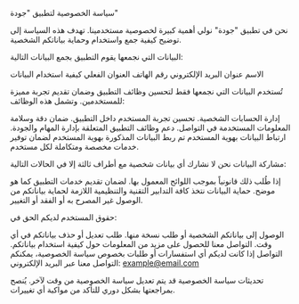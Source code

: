 سياسة الخصوصية لتطبيق "جودة"

نحن في تطبيق "جودة" نولي أهمية كبيرة لخصوصية مستخدمينا. تهدف هذه السياسة إلى توضيح كيفية جمع واستخدام وحماية بياناتكم الشخصية.

البيانات التي نجمعها
يقوم التطبيق بجمع البيانات التالية:

الاسم
عنوان البريد الإلكتروني
رقم الهاتف
العنوان الفعلي
كيفية استخدام البيانات

تُستخدم البيانات التي نجمعها فقط لتحسين وظائف التطبيق وضمان تقديم تجربة مميزة للمستخدمين. وتشمل هذه الوظائف:

إدارة الحسابات الشخصية.
تحسين تجربة المستخدم داخل التطبيق.
ضمان دقة وسلامة المعلومات المستخدمة في التواصل.
دعم وظائف التطبيق المتعلقة بإدارة المهام والجودة.
ارتباط البيانات بهوية المستخدم
تم ربط البيانات المذكورة بهوية المستخدم لضمان توفير خدمات مخصصة ومتكاملة لكل مستخدم.

مشاركة البيانات
نحن لا نشارك أي بيانات شخصية مع أطراف ثالثة إلا في الحالات التالية:

إذا طُلب ذلك قانونياً بموجب اللوائح المعمول بها.
لضمان تقديم خدمات التطبيق كما هو موضح.
حماية البيانات
نتخذ كافة التدابير التقنية والتنظيمية اللازمة لحماية بياناتكم من الوصول غير المصرح به أو الفقد أو التغيير.

حقوق المستخدم
لديكم الحق في:

الوصول إلى بياناتكم الشخصية أو طلب نسخة منها.
طلب تعديل أو حذف بياناتكم في أي وقت.
التواصل معنا للحصول على مزيد من المعلومات حول كيفية استخدام بياناتكم.
التواصل
إذا كانت لديكم أي استفسارات أو طلبات بخصوص سياسة الخصوصية، يمكنكم التواصل معنا عبر البريد الإلكتروني:
example@email.com

تحديثات سياسة الخصوصية
قد يتم تعديل سياسة الخصوصية من وقت لآخر. يُنصح بمراجعتها بشكل دوري للتأكد من مواكبة أي تغييرات.
